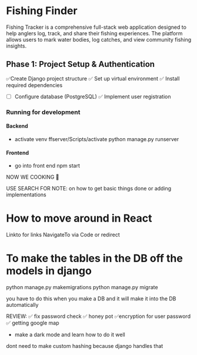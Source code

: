 # Fishing Finder

Fishing Tracker is a comprehensive full-stack web application designed to help anglers log, track, and share their fishing experiences. The platform allows users to mark water bodies, log catches, and view community fishing insights.

## Phase 1: Project Setup & Authentication

✅Create Django project structure
✅ Set up virtual environment
✅ Install required dependencies
- [ ] Configure database (PostgreSQL)
✅ Implement user registration

### Running for development

#### Backend
- activate venv ffserver/Scripts/activate
python manage.py runserver 

#### Frontend
- go into front end npm start 

NOW WE COOKING 🍳

USE SEARCH FOR NOTE: on how to get basic things done or adding implementations

# How to move around in React

Linkto for links
NavigateTo via Code or redirect

# To make the tables in the DB off the models in django 

python manage.py makemigrations
python manage.py migrate

you have to do this when you make a DB and it will make it into the DB automatically

REVIEW: 
✅ fix password check
✅ honey pot
✅encryption for user password
✅ getting google map
- make a dark mode and learn how to do it well

dont need to make custom hashing because django handles that 